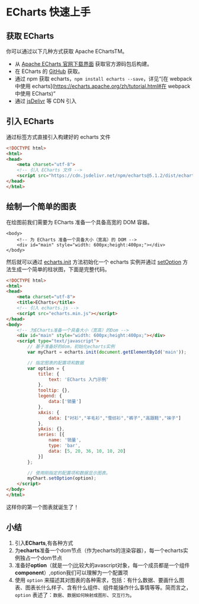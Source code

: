 # ECharts 快速上手

## 获取 ECharts

你可以通过以下几种方式获取 Apache EChartsTM。

- 从 [Apache ECharts 官网下载界面](https://echarts.apache.org/zh/download.html) 获取官方源码包后构建。
- 在 ECharts 的 [GitHub](https://github.com/apache/echarts/releases) 获取。
- 通过 npm 获取 echarts，`npm install echarts --save`，详见“[在 webpack 中使用 echarts](https://echarts.apache.org/zh/tutorial.html#在 webpack 中使用 ECharts)”
- 通过 [jsDelivr](https://www.jsdelivr.com/package/npm/echarts) 等 CDN 引入

## 引入 ECharts

通过标签方式直接引入构建好的 echarts 文件

```html
<!DOCTYPE html>
<html>
<head>
    <meta charset="utf-8">
    <!-- 引入 ECharts 文件 -->
    <script src="https://cdn.jsdelivr.net/npm/echarts@5.1.2/dist/echarts.min.js"></script>
</head>
</html>
```

## 绘制一个简单的图表

在绘图前我们需要为 ECharts 准备一个具备高宽的 DOM 容器。

```
<body>
    <!-- 为 ECharts 准备一个具备大小（宽高）的 DOM -->
    <div id="main" style="width: 600px;height:400px;"></div>
</body>
```

然后就可以通过 [echarts.init](https://echarts.apache.org/zh/api.html#echarts.init) 方法初始化一个 echarts 实例并通过 [setOption](https://echarts.apache.org/zh/api.html#echartsInstance.setOption) 方法生成一个简单的柱状图，下面是完整代码。

```html
<!DOCTYPE html>
<html>
<head>
    <meta charset="utf-8">
    <title>ECharts</title>
    <!-- 引入 echarts.js -->
    <script src="echarts.min.js"></script>
</head>
<body>
    <!-- 为ECharts准备一个具备大小（宽高）的Dom -->
    <div id="main" style="width: 600px;height:400px;"></div>
    <script type="text/javascript">
        // 基于准备好的dom，初始化echarts实例
        var myChart = echarts.init(document.getElementById('main'));

        // 指定图表的配置项和数据
        var option = {
            title: {
                text: 'ECharts 入门示例'
            },
            tooltip: {},
            legend: {
                data:['销量']
            },
            xAxis: {
                data: ["衬衫","羊毛衫","雪纺衫","裤子","高跟鞋","袜子"]
            },
            yAxis: {},
            series: [{
                name: '销量',
                type: 'bar',
                data: [5, 20, 36, 10, 10, 20]
            }]
        };

        // 使用刚指定的配置项和数据显示图表。
        myChart.setOption(option);
    </script>
</body>
</html>
```

这样你的第一个图表就诞生了！

## 小结

1. 引入**ECharts**,有各种方式
2. 为**echarts**准备一个dom节点（作为echarts的渲染容器），每一个echarts实例独占一个dom节点
3. 准备好**option**（就是一个j比较大的avascript对象，每一个成员都是一个组件**component**）,option我们可以理解为一个配置项
4. 使用 `option` 来描述其对图表的各种需求，包括：有什么数据、要画什么图表、图表长什么样子、含有什么组件、组件能操作什么事情等等。简而言之，`option` 表述了：`数据`、`数据如何映射成图形`、`交互行为`。

